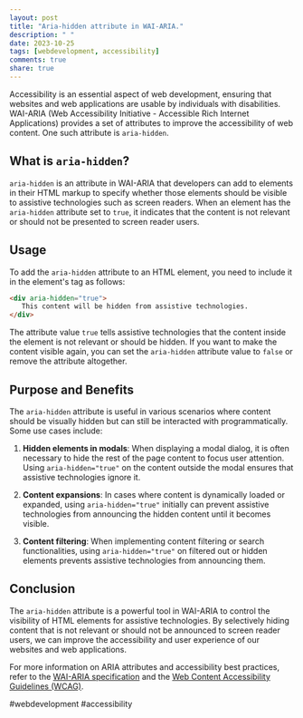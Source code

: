 ```yaml
---
layout: post
title: "Aria-hidden attribute in WAI-ARIA."
description: " "
date: 2023-10-25
tags: [webdevelopment, accessibility]
comments: true
share: true
---
```


Accessibility is an essential aspect of web development, ensuring that websites and web applications are usable by individuals with disabilities. WAI-ARIA (Web Accessibility Initiative - Accessible Rich Internet Applications) provides a set of attributes to improve the accessibility of web content. One such attribute is `aria-hidden`.

## What is `aria-hidden`?

`aria-hidden` is an attribute in WAI-ARIA that developers can add to elements in their HTML markup to specify whether those elements should be visible to assistive technologies such as screen readers. When an element has the `aria-hidden` attribute set to `true`, it indicates that the content is not relevant or should not be presented to screen reader users.

## Usage

To add the `aria-hidden` attribute to an HTML element, you need to include it in the element's tag as follows:

```html
<div aria-hidden="true">
   This content will be hidden from assistive technologies.
</div>
```

The attribute value `true` tells assistive technologies that the content inside the element is not relevant or should be hidden. If you want to make the content visible again, you can set the `aria-hidden` attribute value to `false` or remove the attribute altogether.

## Purpose and Benefits

The `aria-hidden` attribute is useful in various scenarios where content should be visually hidden but can still be interacted with programmatically. Some use cases include:

1. **Hidden elements in modals**: When displaying a modal dialog, it is often necessary to hide the rest of the page content to focus user attention. Using `aria-hidden="true"` on the content outside the modal ensures that assistive technologies ignore it.

2. **Content expansions**: In cases where content is dynamically loaded or expanded, using `aria-hidden="true"` initially can prevent assistive technologies from announcing the hidden content until it becomes visible.

3. **Content filtering**: When implementing content filtering or search functionalities, using `aria-hidden="true"` on filtered out or hidden elements prevents assistive technologies from announcing them.

## Conclusion

The `aria-hidden` attribute is a powerful tool in WAI-ARIA to control the visibility of HTML elements for assistive technologies. By selectively hiding content that is not relevant or should not be announced to screen reader users, we can improve the accessibility and user experience of our websites and web applications.

For more information on ARIA attributes and accessibility best practices, refer to the [WAI-ARIA specification](https://www.w3.org/TR/wai-aria-1.2/) and the [Web Content Accessibility Guidelines (WCAG)](https://www.w3.org/WAI/standards-guidelines/wcag/).

#webdevelopment #accessibility